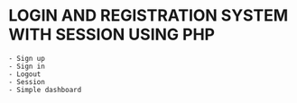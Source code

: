 # LOGIN AND REGISTRATION SYSTEM WITH SESSION USING PHP
    - Sign up
    - Sign in
    - Logout
    - Session 
    - Simple dashboard
  
